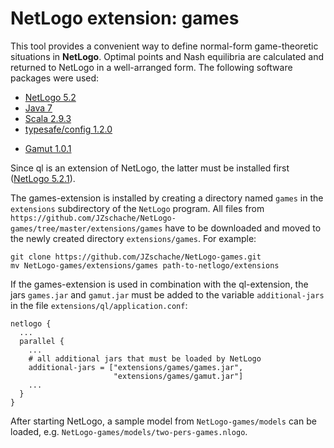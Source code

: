 # NetLogo extension: games

This tool provides a convenient way to define normal-form game-theoretic situations in **NetLogo**. Optimal points and Nash equilibria are calculated and returned to NetLogo in a well-arranged form. The following software packages were used:

* [NetLogo 5.2](https://ccl.northwestern.edu/netlogo/)
* [Java 7](http://openjdk.java.net)
* [Scala 2.9.3](http://www.scala-lang.org)
* [typesafe/config 1.2.0](https://github.com/typesafehub/config)
+ [Gamut 1.0.1](http://gamut.stanford.edu)

Since ql is an extension of NetLogo, the latter must be installed first ([NetLogo 5.2.1](https://ccl.northwestern.edu/netlogo/5.2.1/)). 

The games-extension is installed by creating a directory named `games` in the `extensions` subdirectory of the `NetLogo` program. All files from 
`https://github.com/JZschache/NetLogo-games/tree/master/extensions/games` have to be downloaded and moved to the newly created directory `extensions/games`. For example:

    git clone https://github.com/JZschache/NetLogo-games.git
    mv NetLogo-games/extensions/games path-to-netlogo/extensions

If the games-extension is used in combination with the ql-extension, the jars `games.jar` and `gamut.jar` must be added to the variable `additional-jars` in the file 
`extensions/ql/application.conf`:

    netlogo {
      ...
      parallel {
        ...    
        # all additional jars that must be loaded by NetLogo
        additional-jars = ["extensions/games/games.jar",
                           "extensions/games/gamut.jar"]
        ...
      }
    }

After starting NetLogo, a sample model from `NetLogo-games/models` can be loaded, e.g. `NetLogo-games/models/two-pers-games.nlogo`.
